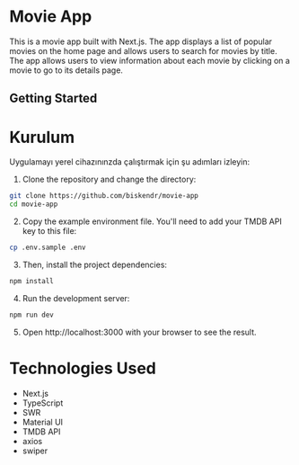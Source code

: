 # Movie App

This is a movie app built with Next.js. The app displays a list of popular movies on the home page and allows users to search for movies by title. The app allows users to view information about each movie by clicking on a movie to go to its details page.

## Getting Started

# Kurulum

Uygulamayı yerel cihazınınzda çalıştırmak için şu adımları izleyin:

1. Clone the repository and change the directory:

```bash
git clone https://github.com/biskendr/movie-app
cd movie-app
```

2. Copy the example environment file. You'll need to add your TMDB API key to this file:

```bash
cp .env.sample .env
```

3. Then, install the project dependencies:

```bash
npm install
```

4. Run the development server:

```bash
npm run dev
```

5. Open http://localhost:3000 with your browser to see the result.

# Technologies Used

- Next.js
- TypeScript
- SWR
- Material UI
- TMDB API
- axios
- swiper

